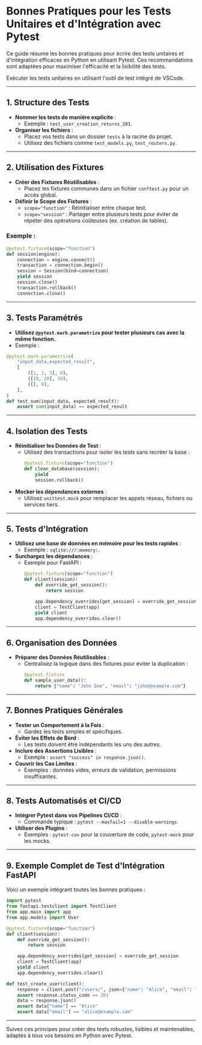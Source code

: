 
# Bonnes Pratiques pour les Tests Unitaires et d'Intégration avec Pytest

Ce guide résume les bonnes pratiques pour écrire des tests unitaires et d'intégration efficaces en Python en utilisant Pytest. Ces recommandations sont adaptées pour maximiser l'efficacité et la lisibilité des tests.

Exécuter les tests unitaires en utilisant l'outil de test intégré de VSCode.

---

## 1. **Structure des Tests**

- **Nommer les tests de manière explicite** :
  - Exemple : `test_user_creation_returns_201`.
- **Organiser les fichiers** :
  - Placez vos tests dans un dossier `tests` à la racine du projet.
  - Utilisez des fichiers comme `test_models.py`, `test_routers.py`.

---

## 2. **Utilisation des Fixtures**

- **Créer des Fixtures Réutilisables** :
  - Placez les fixtures communes dans un fichier `conftest.py` pour un accès global.
- **Définir le Scope des Fixtures** :
  - `scope="function"` : Réinitialiser entre chaque test.
  - `scope="session"` : Partager entre plusieurs tests pour éviter de répéter des opérations coûteuses (ex. création de tables).

### Exemple :
```python
@pytest.fixture(scope="function")
def session(engine):
    connection = engine.connect()
    transaction = connection.begin()
    session = Session(bind=connection)
    yield session
    session.close()
    transaction.rollback()
    connection.close()
```

---

## 3. **Tests Paramétrés**

- **Utilisez `@pytest.mark.parametrize` pour tester plusieurs cas avec la même fonction.**
- Exemple :
```python
@pytest.mark.parametrize(
    "input_data,expected_result",
    [
        ([1, 2, 3], 6),
        ([10, 20], 30),
        ([], 0),
    ],
)
def test_sum(input_data, expected_result):
    assert sum(input_data) == expected_result
```

---

## 4. **Isolation des Tests**

- **Réinitialiser les Données de Test** :
  - Utilisez des transactions pour isoler les tests sans recréer la base :
    ```python
    @pytest.fixture(scope="function")
    def clean_database(session):
        yield
        session.rollback()
    ```
- **Mocker les dépendances externes** :
  - Utilisez `unittest.mock` pour remplacer les appels réseau, fichiers ou services tiers.

---

## 5. **Tests d'Intégration**

- **Utilisez une base de données en mémoire pour les tests rapides** :
  - Exemple : `sqlite:///:memory:`.
- **Surchargez les dépendances** :
  - Exemple pour FastAPI :
    ```python
    @pytest.fixture(scope="function")
    def client(session):
        def override_get_session():
            return session

        app.dependency_overrides[get_session] = override_get_session
        client = TestClient(app)
        yield client
        app.dependency_overrides.clear()
    ```

---

## 6. **Organisation des Données**

- **Préparer des Données Réutilisables** :
  - Centralisez la logique dans des fixtures pour éviter la duplication :
    ```python
    @pytest.fixture
    def sample_user_data():
        return {"name": "John Doe", "email": "john@example.com"}
    ```

---

## 7. **Bonnes Pratiques Générales**

- **Tester un Comportement à la Fois** :
  - Gardez les tests simples et spécifiques.
- **Éviter les Effets de Bord** :
  - Les tests doivent être indépendants les uns des autres.
- **Inclure des Assertions Lisibles** :
  - Exemple : `assert "success" in response.json()`.
- **Couvrir les Cas Limites** :
  - Exemples : données vides, erreurs de validation, permissions insuffisantes.

---

## 8. **Tests Automatisés et CI/CD**

- **Intégrer Pytest dans vos Pipelines CI/CD** :
  - Commande typique : `pytest --maxfail=1 --disable-warnings`.
- **Utiliser des Plugins** :
  - Exemples : `pytest-cov` pour la couverture de code, `pytest-mock` pour les mocks.

---

## 9. **Exemple Complet de Test d'Intégration FastAPI**

Voici un exemple intégrant toutes les bonnes pratiques :
```python
import pytest
from fastapi.testclient import TestClient
from app.main import app
from app.models import User

@pytest.fixture(scope="function")
def client(session):
    def override_get_session():
        return session

    app.dependency_overrides[get_session] = override_get_session
    client = TestClient(app)
    yield client
    app.dependency_overrides.clear()

def test_create_user(client):
    response = client.post("/users/", json={"name": "Alice", "email": "alice@example.com"})
    assert response.status_code == 201
    data = response.json()
    assert data["name"] == "Alice"
    assert data["email"] == "alice@example.com"
```

---

Suivez ces principes pour créer des tests robustes, lisibles et maintenables, adaptés à tous vos besoins en Python avec Pytest.
